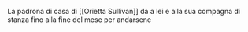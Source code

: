 La padrona di casa di [[Orietta Sullivan]] da a lei e alla sua compagna di stanza fino alla fine del mese per andarsene